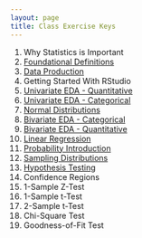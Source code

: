 ```yaml
---
layout: page
title: Class Exercise Keys
---
```


1. Why Statistics is Important 
1. [Foundational Definitions](Foundational_Definitions.html)
1. [Data Production](Data_Production.html)
1. Getting Started With RStudio
1. [Univariate EDA - Quantitative](UnivEDA_Quantitative.html)
1. [Univariate EDA - Categorical](UnivEDA_Categorical.html)
1. [Normal Distributions](Normal_Distributions.html)
1. [Bivariate EDA - Categorical](BivEDA_Categorical.html)
1. [Bivariate EDA - Quantitative](BivEDA_Quantitative.html)
1. [Linear Regression](Linear_Regression.html)
1. [Probability Introduction](Probability.html)
1. [Sampling Distributions](Sampling_Distributions.html)
1. [Hypothesis Testing](Hypothesis_Testing.html)
1. Confidence Regions
1. 1-Sample Z-Test
1. 1-Sample t-Test
1. 2-Sample t-Test
1. Chi-Square Test
1. Goodness-of-Fit Test
